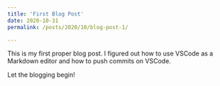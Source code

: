 ```yaml
---
title: 'First Blog Post'
date: 2020-10-31
permalink: /posts/2020/10/blog-post-1/

---
```


This is my first proper blog post. I figured out how to use VSCode as a Markdown editor and how to push commits on VSCode.

Let the blogging begin!

